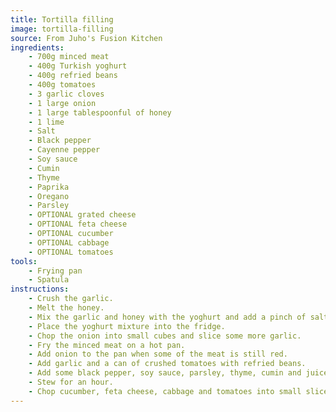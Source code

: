 ```yaml
---
title: Tortilla filling
image: tortilla-filling
source: From Juho's Fusion Kitchen
ingredients:
    - 700g minced meat
    - 400g Turkish yoghurt
    - 400g refried beans
    - 400g tomatoes
    - 3 garlic cloves
    - 1 large onion
    - 1 large tablespoonful of honey
    - 1 lime
    - Salt
    - Black pepper
    - Cayenne pepper
    - Soy sauce
    - Cumin
    - Thyme
    - Paprika
    - Oregano
    - Parsley
    - OPTIONAL grated cheese
    - OPTIONAL feta cheese
    - OPTIONAL cucumber
    - OPTIONAL cabbage
    - OPTIONAL tomatoes
tools:
    - Frying pan
    - Spatula
instructions:
    - Crush the garlic.
    - Melt the honey.
    - Mix the garlic and honey with the yoghurt and add a pinch of salt.
    - Place the yoghurt mixture into the fridge.
    - Chop the onion into small cubes and slice some more garlic.
    - Fry the minced meat on a hot pan.
    - Add onion to the pan when some of the meat is still red.
    - Add garlic and a can of crushed tomatoes with refried beans.
    - Add some black pepper, soy sauce, parsley, thyme, cumin and juice the lime.
    - Stew for an hour.
    - Chop cucumber, feta cheese, cabbage and tomatoes into small slices and place each into a separate bowl.
---
```

